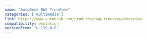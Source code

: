 ```yaml
---
name: "AutoDesk DWG TrueView"
categories: ['multimedia']
link: https://www.autodesk.com/products/dwg-trueview/overview
compatibility: emulation
versionFrom: "U.119.0.0"
---
```



